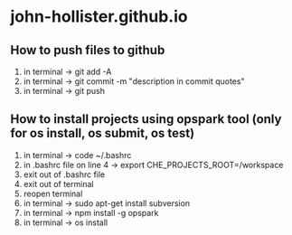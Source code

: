 # john-hollister.github.io

## How to push files to github
1) in terminal -> git add -A
2) in terminal -> git commit -m "description in commit quotes"
3) in terminal -> git push

## How to install projects using opspark tool (only for os install, os submit, os test)
1) in terminal -> code ~/.bashrc
2) in .bashrc file on line 4 -> export CHE_PROJECTS_ROOT=/workspace
3) exit out of .bashrc file
4) exit out of terminal
5) reopen terminal
6) in terminal -> sudo apt-get install subversion
7) in terminal -> npm install -g opspark
8) in terminal -> os install